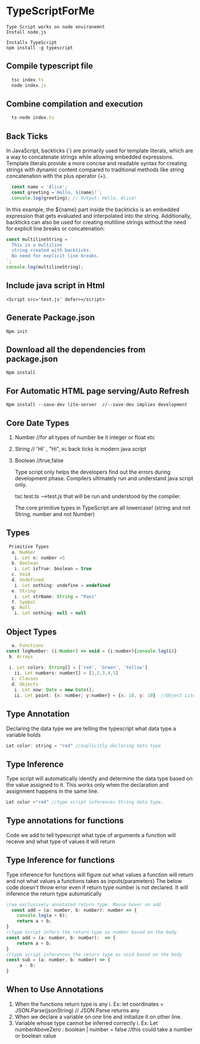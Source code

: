 # TypeScriptForMe

    Type Script works on node environemnt
    Install node.js

    Installs TypeScript
    npm install -g typescript 

## Compile typescript file

```javascript
  tsc index.ts
  node index.js
 ```

## Combine compilation and execution

```javascript
  ts-node index.ts
```

## Back Ticks

In JavaScript, backticks (`) are primarily used for template literals, which are a way to concatenate strings while allowing embedded expressions. Template literals provide a more concise and readable syntax for creating strings with dynamic content compared to traditional methods like string concatenation with the plus operator (+).

```javascript
  const name = 'Alice';
  const greeting =`Hello, ${name}!`;
  console.log(greeting); // Output: Hello, Alice!
```

In this example, the ${name} part inside the backticks is an embedded expression that gets evaluated and interpolated into the string.
Additionally, backticks can also be used for creating multiline strings without the need for explicit line breaks or concatenation:

```javascript
const multilineString = `
  This is a multiline
  string created with backticks.
  No need for explicit line breaks.
`;
console.log(multilineString);
```

## Include java script in Html

    <Script src='test.js' defer></script> 

## Generate Package.json

    Npm init

## Download all the dependencies from package.json

    Npm install

## For Automatic HTML page serving/Auto Refresh

    Npm install --save-dev lite-server  //--save-dev implies development

## Core Date Types

 1. Number  //for all types of number be it integer or float etc
 2. String  // 'Hi' , "Hi", `Hi` back ticks is modern java script
 3. Boolean //true,false

    Type script only helps the developers find out the errors during development phase. Compilers ultimately run and understand java script only.

    tsc test.ts -->test.js that will be run and understood by the compiler.

    The core primitive types in TypeScript are all lowercase! (string and not String, number and not Number)

## Types

```javascript
 Primitive Types  
  a. Number  
   i. Let n: number =5  
  b. Boolean  
   i. Let isTrue: boolean = true  
  c. Void  
  d. Undefined  
   i. Let nothing: undefine = undefined  
  e. String  
   i. Let strName: String = "Ravi"  
  f. Symbol
  g. Null
   i. Let nothing: null = null
```
## Object Types

```javascript
  a. Functions
const logNumber: (i:Number) => void = (i:number){console.log(i)}
 b. Arrays
  
 i. Let colors: String[] = ['red', 'Green', 'Yellow']
   ii. Let numbers: number[] = [1,2,3,4,5]
  c. Classes
  d. Objects
   i. Let now: Date = new Date();
   ii. Let point: {x: number; y:number} = {x: 10, y: 10}  //Object Literal
```

## Type Annotation

  Declaring the data type we are telling the typescript what data type a variable holds
  ```javascript
  Let color: string = "red" //explicitly declaring data type
  ```

## Type Inference

  Type script will automatically identify and determine the data type based on the value assigned to it. This works only when the declaration and assignment happens in the same line.
  ```javascript
  Let color ="red" //type script inferences String data type.
  ```
## Type annotations for functions

  Code we add to tell typescript what type of arguments a function will receive and what type of values it will return

## Type Inference for functions

  Type inference for functions will figure out what values a function will return and not what values a functions takes as inputs(parameters)
  The below code doesn't throw error even if return type number is not declared. It will inference the return type automatically
  
  ```javascript
  //we exclusively annotated return type. Mouse hover on add
    const add = (a: number, b: number): number => {
      console.log(a + b);
      return a + b;
  }
  //type script infers the return type as number based on the body
  const add = (a: number, b: number):  => {      
      return a + b;
  }
  //type script inferences the return type as void based on the body 
  const sub = (a: number, b: number) => {      
       a - b;
  }
  ```

## When to Use Annotations

  1. When the functions return type is any
   i. Ex: let coordinates = JSON.Parse(jsonString) // JSON.Parse returns any
  2. When we declare a variable on one line and initialize it on other line.
  3. Variable whose type cannot be inferred correctly
   i. Ex: Let numberAboveZero : boolean | number  = false //this could take a number or boolean value


